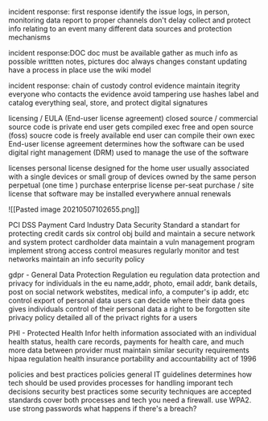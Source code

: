 incident response: first response
	identify the issue
		logs, in person,  monitoring data
	report to proper channels
		don't delay
	collect and protect info relating to an event
		many different data sources and protection mechanisms

incident response:DOC
	doc must be available
	gather as much info as possible
		writtten notes, pictures
	doc always changes
		constant updating
		have a process in place
		use the wiki model

incident response: chain of custody
	control evidence
		maintain itegrity
	everyone who contacts the evidence
		avoid tampering
			use hashes
	label and catalog everything
		seal, store, and protect
		digital signatures




licensing / EULA (End-user license agreement)
	closed source / commercial
		source code is private
		end user gets compiled exec
	free and open source (foss)
		soucre code is freely available
		end user can compile their own exec
	End-user license agreement
		determines how the software can be used
	digital right management (DRM)
		used to manage the use of the software



licenses 
	personal license
	 	designed for the home user
		usually associated with a single devices
			or small group of devices owned by the same person
		perpetual (one time ) purchase
	enterprise license
		per-seat purchase / site license
		that software may be installed everywhere
		annual renewals



![[Pasted image 20210507102655.png]]




PCI DSS
	Payment Card Industry Data Security Standard
		a standart for protecting credit cards
	six control obj
		build and maintain a secure network and system
		protect cardholder data
		maintain a vuln management program
		implement strong access control measures
		regularly monitor and test networks
		maintain an info security policy
		


gdpr - General Data Protection Regulation
	eu regulation
		data protection and privacy for individuals in the eu
		name,addr, photo, email addr, bank details, post on social network webstites, medical info, a computer's ip addr, etc
	control export of personal data
		users can decide where their data goes
	gives individuals control of their personal data
		a right to be forgotten
	site privacy  policy
		detailed all of the privact rights for a users


PHI - Protected Health Infor
	helth information associated with an individual
		health status, health care records, payments for health care, and much more
	data between provider
		must maintain similar security requirements
	hipaa regulation
		health insurance portability and accountability act of 1996



policies and best practices
	policies
		general IT guidelines
		determines how tech should be used
		provides processes for handling imporant tech decisions
	security best practices
		some security  techniques are accepted standards
		cover both processes and tech 
		you need a firewall. use WPA2. use strong passwords
		what happens if there's a breach?